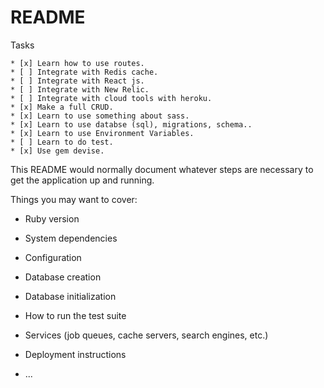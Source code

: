 # README

Tasks

    * [x] Learn how to use routes.
    * [ ] Integrate with Redis cache.
    * [ ] Integrate with React js.
    * [ ] Integrate with New Relic.
    * [ ] Integrate with cloud tools with heroku.
    * [x] Make a full CRUD.
    * [x] Learn to use something about sass.
    * [x] Learn to use databse (sql), migrations, schema..
    * [x] Learn to use Environment Variables.
    * [ ] Learn to do test.
    * [x] Use gem devise.

This README would normally document whatever steps are necessary to get the
application up and running.

Things you may want to cover:

* Ruby version

* System dependencies

* Configuration

* Database creation

* Database initialization

* How to run the test suite

* Services (job queues, cache servers, search engines, etc.)

* Deployment instructions

* ...

